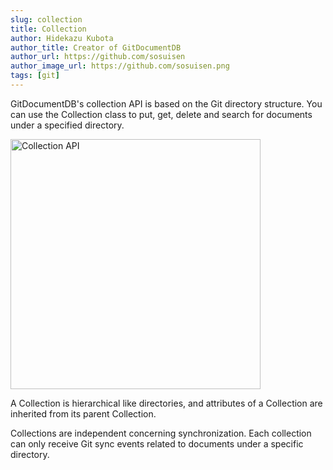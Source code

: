 ```yaml
---
slug: collection
title: Collection
author: Hidekazu Kubota
author_title: Creator of GitDocumentDB
author_url: https://github.com/sosuisen
author_image_url: https://github.com/sosuisen.png
tags: [git]
---
```


GitDocumentDB's collection API is based on the Git directory structure. You can use the Collection class to put, get, delete and search for documents under a specified directory.

<img src="/img/easy_to_use_small.png" alt="Collection API" width="400px" />

A Collection is hierarchical like directories, and attributes of a Collection are inherited from its parent Collection.

Collections are independent concerning synchronization. Each collection can only receive Git sync events related to documents under a specific directory.